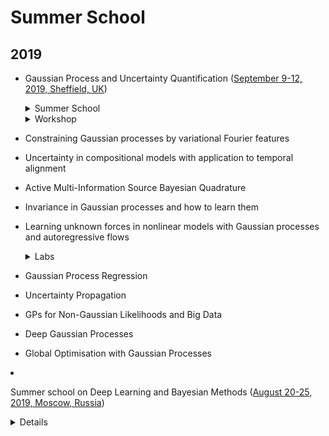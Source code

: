 
# Summer School

## 2019

-   Gaussian Process and Uncertainty Quantification ([September 9-12, 2019, Sheffield, UK](http://gpss.cc/gpss19/))

    <details><summary>Summer School</summary>

    -   Introduction to GPs

    -   Kernel design

    -   Computationally efficient GPs

    -   Gaussian Processes and Non-Gaussian Likelihoods

    -   Introduction to Deep GPs

    -   Bayesian neural networks: a function space view tour

    -   Unsupervised learning and Deep GPs

    -   Introduction to Bayesian Optimisation

    -   State space methods for temporal GPs

        </details>

        <details><summary>Workshop</summary>

    -   Constraining Gaussian processes by variational Fourier features

    -   Uncertainty in compositional models with application to temporal alignment

    -   Active Multi-Information Source Bayesian Quadrature

    -   Invariance in Gaussian processes and how to learn them

    -   Learning unknown forces in nonlinear models with Gaussian processes and autoregressive flows

        </details>

        <details><summary>Labs</summary>

    -   Gaussian Process Regression

    -   Uncertainty Propagation

    -   GPs for Non-Gaussian Likelihoods and Big Data

    -   Deep Gaussian Processes

    -   Global Optimisation with Gaussian Processes

        </details>

-   Summer school on Deep Learning and Bayesian Methods ([August 20-25, 2019, Moscow, Russia](http://deepbayes.ru/))

    <details>

    -   Introduction to Bayesian methods

    -   Bayesian reasoning

    -   Variational inference

    -   Latent variable models and EM-algorithm

    -   Approximate Bayesian inference

    -   Stochastic variational inference and variational autoencoders

    -   Variational autoencoders

    -   Discrete variable models

    -   Fair machine learning

    -   Generative adversarial networks

    -   Normalizing flows

    -   Gaussian processes and Bayesian optimization

    -   Deep Gaussian processes

    -   Adaptive skip-gram model

    -   Markov Chain Monte Carlo

    -   Langevin dynamics for sampling and global optimization

    -   Variational inference with implicit and semi-implicit models

    -   Bayesian neural networks

    -   Sparsification of deep neural networks

    -   Uncertainty estimation in supervised learning

    -   Loss surfaces

        </details>

